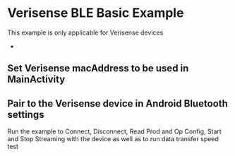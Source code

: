 # Verisense BLE Basic Example

This
example
is
only
applicable
for
Verisense
devices

-
Set
Verisense
macAddress
to
be
used
in
MainActivity
-
Pair
to
the
Verisense
device
in
Android
Bluetooth
settings
-
Run
the
example
to
Connect,
Disconnect,
Read
Prod
and
Op
Config,
Start
and
Stop
Streaming
with
the
device
as
well
as
to
run
data
transfer
speed
test